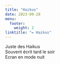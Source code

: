 ```yaml
---
title: "Haikus"
date: 2023-09-28
menu:
  footer:
    weight: 2
linktitle: "✒️ Haikus"
---
```


Juste des Haikus  
Souvent écrit tard le soir  
Ecran en mode nuit  
